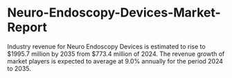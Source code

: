 # Neuro-Endoscopy-Devices-Market-Report
Industry revenue for Neuro Endoscopy Devices is estimated to rise to $1995.7 million by 2035 from $773.4 million of 2024. The revenue growth of market players is expected to average at 9.0% annually for the period 2024 to 2035.
